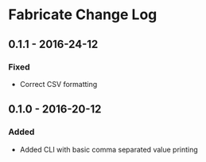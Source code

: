 Fabricate Change Log
====================

0.1.1 - 2016-24-12
------------------

### Fixed
- Correct CSV formatting


0.1.0 - 2016-20-12
------------------

### Added
- Added CLI with basic comma separated value printing
